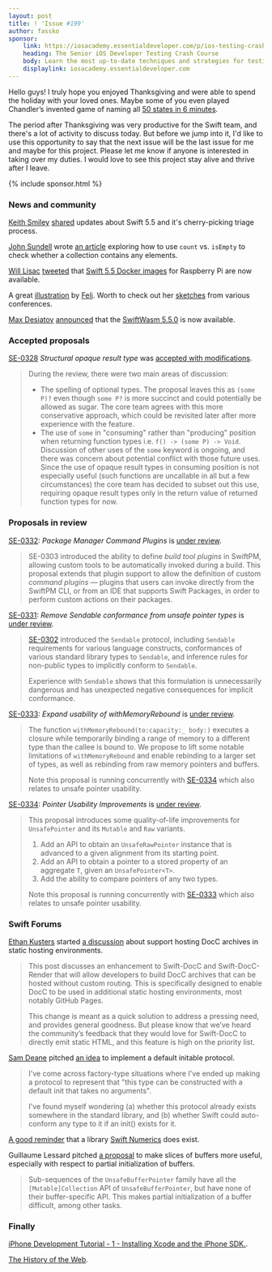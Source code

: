 ```yaml
---
layout: post
title: ! 'Issue #199'
author: fassko
sponsor:
    link: https://iosacademy.essentialdeveloper.com/p/ios-testing-crash-course-swba028/
    heading: The Senior iOS Developer Testing Crash Course
    body: Learn the most up-to-date techniques and strategies for testing new and legacy Swift code in this free practical course for iOS devs who want to become complete Senior iOS Developers.
    displaylink: iosacademy.essentialdeveloper.com
---
```


Hello guys! I truly hope you enjoyed Thanksgiving and were able to spend the holiday with your loved ones. Maybe some of you even played Chandler’s invented game of naming all [50 states in 6 minutes](https://www.youtube.com/watch?v=0YKyFV3551w).

The period after Thanksgiving was very productive for the Swift team, and there's a lot of activity to discuss today. But before we jump into it, I'd like to use this opportunity to say that the next issue will be the last issue for me and maybe for this project. Please let me know if anyone is interested in taking over my duties. I would love to see this project stay alive and thrive after I leave.

<!--excerpt-->

{% include sponsor.html %}

### News and community

[Keith Smiley](https://twitter.com/SmileyKeith) [shared](https://forums.swift.org/t/5-5-cherry-pick-triage-process/53574) updates about Swift 5.5 and it's cherry-picking triage process.

[John Sundell](https://twitter.com/johnsundell) wrote [an article](https://www.swiftbysundell.com/articles/count-vs-isEmpty/) exploring how to use `count` vs. `isEmpty` to check whether a collection contains any elements.

[Will Lisac](https://twitter.com/wlisac) [tweeted](https://twitter.com/wlisac/status/1460499369052884992) that [Swift 5.5 Docker images](https://github.com/wlisac/swift-on-balena) for Raspberry Pi are now available.

A great [illustration](https://fbernutz.github.io/images/summaries-ios-interview-topics/swift-evolution.jpg) by [Feli](https://twitter.com/felibe444). Worth to check out her [sketches](https://fbernutz.github.io/sketchnotes/) from various conferences.

[Max Desiatov](https://twitter.com/MaxDesiatov) [announced](https://forums.swift.org/t/swiftwasm-5-5-0-is-now-available/53760) that the [SwiftWasm 5.5.0](https://blog.swiftwasm.org/posts/5-5-released/) is now available.

### Accepted proposals

[SE-0328](https://github.com/apple/swift-evolution/blob/main/proposals/0328-structural-opaque-result-types.md) *Structural opaque result type* was [accepted with modifications](https://forums.swift.org/t/accepted-with-modifications-se-0328-structural-opaque-result-type/53789).

> During the review, there were two main areas of discussion:
>
> * The spelling of optional types. The proposal leaves this as `(some P)?` even though `some P?` is more succinct and could potentially be allowed as sugar. The core team agrees with this more conservative approach, which could be revisited later after more experience with the feature.
> * The use of `some` in "consuming" rather than "producing" position when returning function types i.e. `f() -> (some P) -> Void`. Discussion of other uses of the `some` keyword is ongoing, and there was concern about potential conflict with those future uses. Since the use of opaque result types in consuming position is not especially useful (such functions are uncallable in all but a few circumstances) the core team has decided to subset out this use, requiring opaque result types only in the return value of returned function types for now.

### Proposals in review

[SE-0332](https://github.com/apple/swift-evolution/blob/main/proposals/0332-swiftpm-command-plugins.md): *Package Manager Command Plugins* is [under review](https://forums.swift.org/t/se-0332-package-manager-command-plugins/53769).

> SE-0303 introduced the ability to define _build tool plugins_ in SwiftPM, allowing custom tools to be automatically invoked during a build. This proposal extends that plugin support to allow the definition of custom _command plugins_ — plugins that users can invoke directly from the SwiftPM CLI, or from an IDE that supports Swift Packages, in order to perform custom actions on their packages.

[SE-0331](https://github.com/apple/swift-evolution/blob/main/proposals/0331-remove-sendable-from-unsafepointer.md): *Remove Sendable conformance from unsafe pointer types* is [under review](https://forums.swift.org/t/se-0331-remove-sendable-conformance-from-unsafe-pointer-types/53768).

> [SE-0302](https://github.com/apple/swift-evolution/blob/main/proposals/0302-concurrent-value-and-concurrent-closures.md) introduced the `Sendable` protocol, including `Sendable` requirements for various language constructs, conformances of various standard library types to `Sendable`, and inference rules for non-public types to implicitly conform to `Sendable`.
> 
> Experience with `Sendable` shows that this formulation is unnecessarily dangerous and has unexpected negative consequences for implicit conformance.

[SE-0333](https://github.com/apple/swift-evolution/blob/main/proposals/0333-with-memory-rebound.md): *Expand usability of withMemoryRebound* is [under review](https://forums.swift.org/t/se-0333-expand-usability-of-withmemoryrebound/53799).

> The function `withMemoryRebound(to:capacity:_ body:)`
executes a closure while temporarily binding a range of memory to a different type than the callee is bound to.
We propose to lift some notable limitations of `withMemoryRebound` and enable rebinding to a larger set of types,
as well as rebinding from raw memory pointers and buffers.
> 
> Note this proposal is running concurrently with [SE-0334](https://forums.swift.org/t/se-0334-pointer-usability-improvements/) which also relates to unsafe pointer usability.

[SE-0334](https://github.com/apple/swift-evolution/blob/main/proposals/0334-pointer-usability-improvements.md): *Pointer Usability Improvements* is [under review](https://forums.swift.org/t/se-0334-pointer-usability-improvements/53800).

> This proposal introduces some quality-of-life improvements for `UnsafePointer` and its `Mutable` and `Raw` variants.
>
> 1.  Add an API to obtain an `UnsafeRawPointer` instance that is advanced to a given alignment from its starting point.
> 2.  Add an API to obtain a pointer to a stored property of an aggregate `T`, given an `UnsafePointer<T>`.
> 3.  Add the ability to compare pointers of any two types.
> 
> Note this proposal is running concurrently with [SE-0333](https://forums.swift.org/t/se-0333-expand-usability-of-withmemoryrebound/) which also relates to unsafe pointer usability.

### Swift Forums

[Ethan Kusters](https://forums.swift.org/u/ethankusters) started [a discussion](https://forums.swift.org/t/support-hosting-docc-archives-in-static-hosting-environments/53572) about support hosting DocC archives in static hosting environments.

> This post discusses an enhancement to Swift-DocC and Swift-DocC-Render that will allow developers to build DocC archives that can be hosted without custom routing. This is specifically designed to enable DocC to be used in additional static hosting environments, most notably GitHub Pages.
> 
> This change is meant as a quick solution to address a pressing need, and provides general goodness. But please know that we’ve heard the community’s feedback that they would love for Swift-DocC to directly emit static HTML, and this feature is high on the priority list.

[Sam Deane](https://twitter.com/samdeane) pitched [an idea](https://forums.swift.org/t/default-initable-protocol/53723) to implement a default initable protocol.

> I've come across factory-type situations where I've ended up making a protocol to represent that "this type can be constructed with a default init that takes no arguments".
>
> I've found myself wondering (a) whether this protocol already exists somewhere in the standard library, and (b) whether Swift could auto-conform any type to it if an init() exists for it.

[A good reminder](https://forums.swift.org/t/a-built-in-angle-type/53726) that a library [Swift Numerics](https://github.com/apple/swift-numerics) does exist.

Guillaume Lessard pitched [a proposal](https://forums.swift.org/t/pitch-buffer-partial-initialization-better-buffer-slices/53795) to make slices of buffers more useful, especially with respect to partial initialization of buffers.

> Sub-sequences of the `UnsafeBufferPointer` family have all the `[Mutable]Collection` API of `UnsafeBufferPointer`, but have none of their buffer-specific API. This makes partial initialization of a buffer difficult, among other tasks.

### Finally

[iPhone Development Tutorial - 1 - Installing Xcode and the iPhone SDK.](https://www.youtube.com/watch?v=abcMmyhKCno).

[The History of the Web](https://thehistoryoftheweb.com/timeline/).
